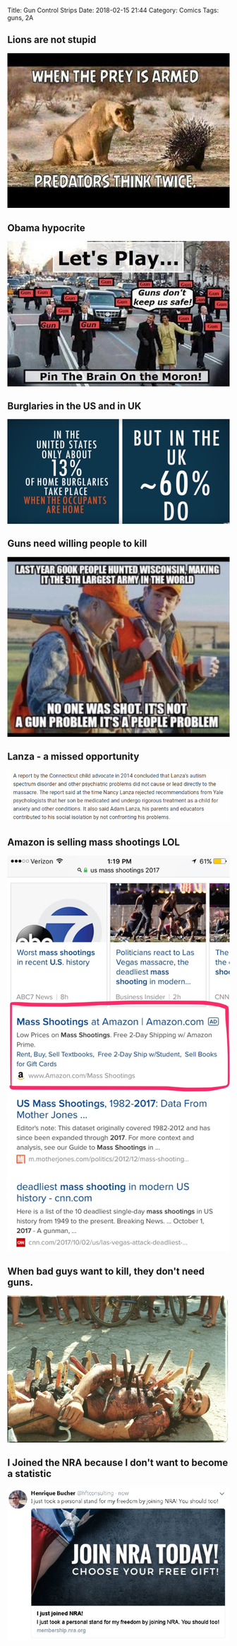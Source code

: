 Title: Gun Control Strips
Date: 2018-02-15 21:44
Category: Comics
Tags: guns, 2A

## Lions are not stupid
![Comic Strip](/images/when-the-prey-is-armed.jpeg)

## Obama hypocrite
![Comic Strip](/images/guns-dont-keep-us-safe.jpeg)

## Burglaries in the US and in UK
![burglaries.png](/images/GunControl/burglaries.png)

## Guns need willing people to kill
![gunwisconsin.jpg](/images/GunControl/gunwisconsin.jpg)

## Lanza - a missed opportunity
![lanza.png](/images/GunControl/lanza.png)

## Amazon is selling mass shootings LOL
![massshootingsamazon.jpg](/images/GunControl/massshootingsamazon.jpg)

## When bad guys want to kill, they don't need guns.
![mexico-los-zetas-500x333.jpg](/images/GunControl/mexico-los-zetas-500x333.jpg)

## I Joined the NRA because I don't want to become a statistic
![NRA.PNG](/images/GunControl/NRA.PNG)
